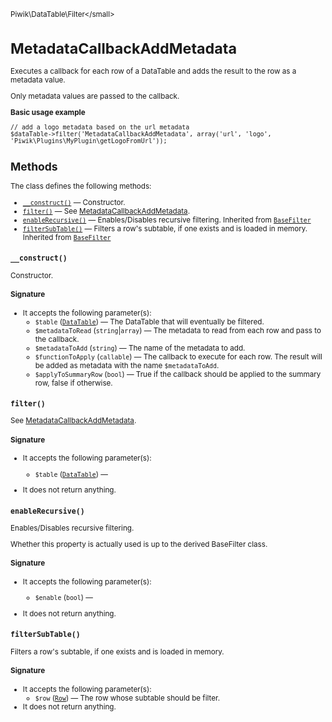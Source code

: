 <small>Piwik\DataTable\Filter\</small>

MetadataCallbackAddMetadata
===========================

Executes a callback for each row of a DataTable and adds the result to the row as a metadata value.

Only metadata values are passed to the callback.

**Basic usage example**

    // add a logo metadata based on the url metadata
    $dataTable->filter('MetadataCallbackAddMetadata', array('url', 'logo', 'Piwik\Plugins\MyPlugin\getLogoFromUrl'));

Methods
-------

The class defines the following methods:

- [`__construct()`](#__construct) &mdash; Constructor.
- [`filter()`](#filter) &mdash; See [MetadataCallbackAddMetadata](/api-reference/Piwik/DataTable/Filter/MetadataCallbackAddMetadata).
- [`enableRecursive()`](#enablerecursive) &mdash; Enables/Disables recursive filtering. Inherited from [`BaseFilter`](../../../Piwik/DataTable/BaseFilter.md)
- [`filterSubTable()`](#filtersubtable) &mdash; Filters a row's subtable, if one exists and is loaded in memory. Inherited from [`BaseFilter`](../../../Piwik/DataTable/BaseFilter.md)

<a name="__construct" id="__construct"></a>
<a name="__construct" id="__construct"></a>
### `__construct()`

Constructor.

#### Signature

-  It accepts the following parameter(s):
    - `$table` ([`DataTable`](../../../Piwik/DataTable.md)) &mdash;
       The DataTable that will eventually be filtered.
    - `$metadataToRead` (`string`|`array`) &mdash;
       The metadata to read from each row and pass to the callback.
    - `$metadataToAdd` (`string`) &mdash;
       The name of the metadata to add.
    - `$functionToApply` (`callable`) &mdash;
       The callback to execute for each row. The result will be added as metadata with the name `$metadataToAdd`.
    - `$applyToSummaryRow` (`bool`) &mdash;
       True if the callback should be applied to the summary row, false if otherwise.

<a name="filter" id="filter"></a>
<a name="filter" id="filter"></a>
### `filter()`

See [MetadataCallbackAddMetadata](/api-reference/Piwik/DataTable/Filter/MetadataCallbackAddMetadata).

#### Signature

-  It accepts the following parameter(s):
    - `$table` ([`DataTable`](../../../Piwik/DataTable.md)) &mdash;
      
- It does not return anything.

<a name="enablerecursive" id="enablerecursive"></a>
<a name="enableRecursive" id="enableRecursive"></a>
### `enableRecursive()`

Enables/Disables recursive filtering.

Whether this property is actually used
is up to the derived BaseFilter class.

#### Signature

-  It accepts the following parameter(s):
    - `$enable` (`bool`) &mdash;
      
- It does not return anything.

<a name="filtersubtable" id="filtersubtable"></a>
<a name="filterSubTable" id="filterSubTable"></a>
### `filterSubTable()`

Filters a row's subtable, if one exists and is loaded in memory.

#### Signature

-  It accepts the following parameter(s):
    - `$row` ([`Row`](../../../Piwik/DataTable/Row.md)) &mdash;
       The row whose subtable should be filter.
- It does not return anything.

